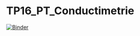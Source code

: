 # TP16_PT_Conductimetrie
 
[![Binder](https://mybinder.org/badge_logo.svg)](https://mybinder.org/v2/gh/CCayssiols/TP16_PT_Conductimetrie/HEAD)
